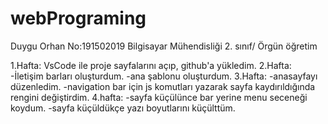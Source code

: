 # webPrograming
Duygu Orhan
No:191502019
Bilgisayar Mühendisliği 2. sınıf/ Örgün öğretim

1.Hafta:
VsCode ile proje sayfalarını açıp, github'a yükledim.
2.Hafta:
-İletişim barları oluşturdum.
-ana şablonu oluşturdum.
3.Hafta:
-anasayfayı düzenledim.
-navigation bar için js komutları yazarak sayfa kaydırıldığında rengini değiştirdim.
4.hafta:
-sayfa küçülünce bar yerine menu seceneği koydum.
-sayfa küçüldükçe yazı boyutlarını küçülttüm.


